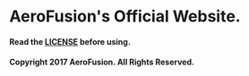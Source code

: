 # AeroFusion's Official Website.
#### Read the [LICENSE](https://github.com/aerofusionyt/AeroFusionSite/blob/master/LICENSE.md) before using.
#### Copyright 2017 AeroFusion. All Rights Reserved.
